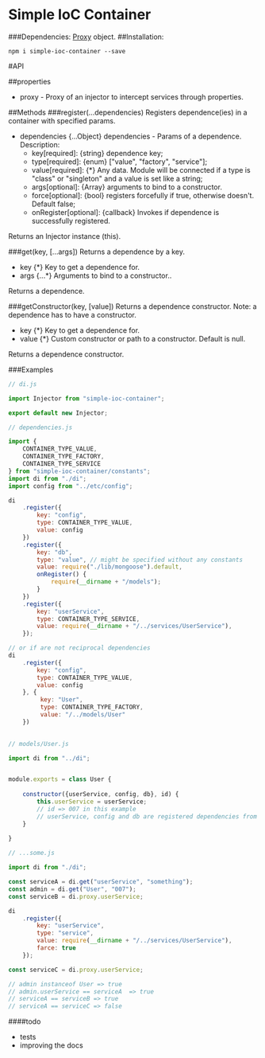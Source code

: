 # Simple IoC Container
###Dependencies: [Proxy](https://developer.mozilla.org/ru/docs/Web/JavaScript/Reference/Global_Objects/Proxy) object.
##Installation:
````
npm i simple-ioc-container --save
````


#API

##properties
* proxy - Proxy of an injector to intercept services through properties.


##Methods
###register(...dependencies)
Registers dependence(ies) in a container with specified params.
* dependencies {...Object} dependencies - Params of a dependence. Description:
  * key[required]: {string} dependence key;
  * type[required]: {enum} ["value", "factory", "service"];
  * value[required]: {*} Any data. Module will be connected if a type is "class"
   or "singleton" and a value is set like a string;
  * args[optional]: {Array} arguments to bind to a constructor.
  * force[optional]: {bool} registers forcefully if true, otherwise doesn't. 
  Default false;
  * onRegister[optional]: {callback} Invokes if dependence is successfully 
  registered.

Returns an Injector instance (this).


###get(key, [...args])
Returns a dependence by a key.
* key {*} Key to get a dependence for.
* args {...*} Arguments to bind to a constructor..

Returns a dependence.


###getConstructor(key, [value])
Returns a dependence constructor.
Note: a dependence has to have a constructor.
* key {*} Key to get a dependence for.
* value {*} Custom constructor or path to a constructor. Default is null.

Returns a dependence constructor.



###Examples

````javascript
// di.js

import Injector from "simple-ioc-container";

export default new Injector;

````

````javascript
// dependencies.js

import {
    CONTAINER_TYPE_VALUE,
    CONTAINER_TYPE_FACTORY,
    CONTAINER_TYPE_SERVICE
} from "simple-ioc-container/constants";
import di from "./di";
import config from "../etc/config";

di
    .register({
        key: "config",
        type: CONTAINER_TYPE_VALUE,
        value: config
    })
    .register({
        key: "db",
        type: "value", // might be specified without any constants
        value: require("./lib/mongoose").default,
        onRegister() {
            require(__dirname + "/models");
        }
    })
    .register({
        key: "userService",
        type: CONTAINER_TYPE_SERVICE,
        value: require(__dirname + "/../services/UserService"),
    });

// or if are not reciprocal dependencies
di
    .register({
        key: "config",
        type: CONTAINER_TYPE_VALUE,
        value: config
    }, {
         key: "User",
         type: CONTAINER_TYPE_FACTORY,
         value: "/../models/User"
    })
    
````

````javascript
// models/User.js

import di from "../di";


module.exports = class User {
   
    constructor({userService, config, db}, id) {
        this.userService = userService;
        // id => 007 in this example
        // userService, config and db are registered dependencies from di
    }
    
}

````

````javascript
// ...some.js

import di from "./di";

const serviceA = di.get("userService", "something");
const admin = di.get("User", "007");
const serviceB = di.proxy.userService;

di
    .register({
        key: "userService",
        type: "service",
        value: require(__dirname + "/../services/UserService"),
        farce: true
    });

const serviceC = di.proxy.userService;

// admin instanceof User => true
// admin.userService == serviceA  => true
// serviceA == serviceB => true
// serviceA == serviceC => false

````

####todo
* tests
* improving the docs
